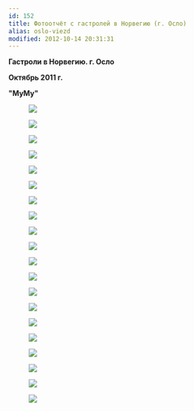 ```yaml
---
id: 152
title: Фотоотчёт с гастролей в Норвегию (г. Осло)
alias: oslo-viezd
modified: 2012-10-14 20:31:31
---
```


**Гастроли в Норвегию. г. Осло**

**Октябрь 2011 г.**

**"МуМу"**

<figure><img src="images/stories/random/oslo.jpg" /></figure>

<figure><img src="images/stories/random/oslo13.jpg" /></figure>

<figure><img src="images/stories/random/oslo2.jpg" /></figure>

<figure><img src="images/stories/random/oslo3.jpg" /></figure>

<figure><img src="images/stories/random/oslo4.jpg" /></figure>

<figure><img src="images/stories/random/oslo6.jpg" /></figure>

<figure><img src="images/stories/random/oslo7.jpg" /></figure>

<figure><img src="images/stories/random/oslo.8.jpg" /></figure>

<figure><img src="images/stories/random/oslo9.jpg" /></figure>

<figure><img src="images/stories/random/oslo.10.jpg" /></figure>

<figure><img src="images/stories/random/oslo11.jpg" /></figure>

<figure><img src="images/stories/random/oslo12.jpg" /></figure>

<figure><img src="images/stories/random/osslo.jpg" /></figure>

<figure><img src="images/stories/random/osslo 1.jpg" /></figure>

<figure><img src="images/stories/random/osloo1.jpg" /></figure>

<figure><img src="images/stories/random/osloo2.jpg" /></figure>

<figure><img src="images/stories/random/osloo3.jpg" /></figure>

<figure><img src="images/stories/random/osloo4.jpg" /></figure>

<figure><img src="images/stories/random/osloo5.jpg" /></figure>

<figure><img src="images/stories/random/oslooo.jpg" /></figure>

